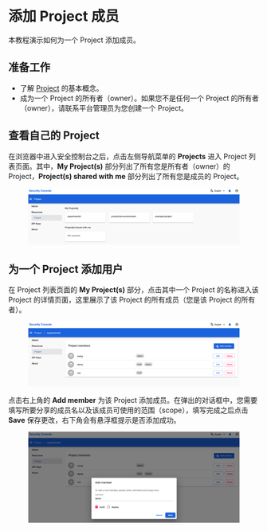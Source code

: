 # 添加 Project 成员

本教程演示如何为一个 Project 添加成员。

## 准备工作

* 了解 [Project](../modules/account-and-security.md#project) 的基本概念。
* 成为一个 Project 的所有者（owner）。如果您不是任何一个 Project 的所有者（owner），请联系平台管理员为您创建一个 Project。

## 查看自己的 Project

在浏览器中进入安全控制台之后，点击左侧导航菜单的 **Projects** 进入 Project 列表页面。其中，**My Project(s)** 部分列出了所有您是所有者（owner）的 Project，**Project(s) shared with me** 部分列出了所有您是成员的 Project。

<figure class="screenshot">
  <img alt="project-list" src="../assets/tasks/manage-project/project-add-member/project-list.png" class="screenshot"/>
</figure>

## 为一个 Project 添加用户

在 Project 列表页面的 **My Project(s)** 部分，点击其中一个 Project 的名称进入该 Project 的详情页面，这里展示了该 Project 的所有成员（您是该 Project 的所有者）。

<figure class="screenshot">
  <img alt="project-detail" src="../assets/tasks/manage-project/project-add-member/project-detail.png" class="screenshot"/>
</figure>

点击右上角的 **Add member** 为该 Project 添加成员。在弹出的对话框中，您需要填写所要分享的成员名以及该成员可使用的范围（scope），填写完成之后点击 **Save** 保存更改，右下角会有悬浮框提示是否添加成功。

<figure class="screenshot">
  <img alt="add-member" src="../assets/tasks/manage-project/project-add-member/add-member.png" class="screenshot"/>
</figure>
